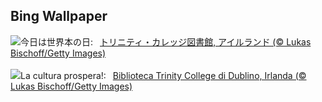 ## Bing Wallpaper
![](https://www.bing.com/th?id=OHR.TrinityDublin_JA-JP4414218998_UHD.jpg&w=1000)今日は世界本の日:&nbsp;&ensp;[トリニティ・カレッジ図書館, アイルランド (© Lukas Bischoff/Getty Images)](https://www.bing.com/th?id=OHR.TrinityDublin_JA-JP4414218998_UHD.jpg)
<br><br/>
![](https://www.bing.com/th?id=OHR.TrinityDublin_IT-IT5100279268_UHD.jpg&w=1000)La cultura prospera!:&nbsp;&ensp;[Biblioteca Trinity College di Dublino, Irlanda (© Lukas Bischoff/Getty Images)](https://www.bing.com/th?id=OHR.TrinityDublin_IT-IT5100279268_UHD.jpg)
<br><br/>
